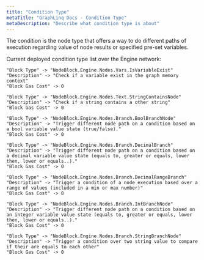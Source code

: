 ```yaml
---
title: "Condition Type"
metaTitle: "GraphLinq Docs - Condition Type"
metaDescription: "Describe what condition type is about"
---
```


The condition is the node type that offers a way to do different paths of execution regarding value of node results or specified pre-set variables.


Current deployed condition type list over the Engine network:<br/>

```
"Block Type" -> "NodeBlock.Engine.Nodes.Vars.IsVariableExist"
"Description" -> "Check if a variable exist in the graph memory context"
"Block Gas Cost" -> 0
```
```
"Block Type" -> "NodeBlock.Engine.Nodes.Text.StringContainsNode"
"Description" -> "Check if a string contains a other string"
"Block Gas Cost" -> 0
```
```
"Block Type" -> "NodeBlock.Engine.Nodes.Branch.BoolBranchNode"
"Description" -> "Trigger different node path on a condition based on a bool variable value state (true/false)."
"Block Gas Cost" -> 0
```
```
"Block Type" -> "NodeBlock.Engine.Nodes.Branch.DecimalBranch"
"Description" -> "Trigger different node path on a condition based on a decimal variable value state (equals to, greater or equals, lower then, lower or equals..)."
"Block Gas Cost" -> 0
```
```
"Block Type" -> "NodeBlock.Engine.Nodes.Branch.DecimalRangeBranch"
"Description" -> "Trigger a condition of a node execution based over a range of values (included in a min or max number)"
"Block Gas Cost" -> 0
```
```
"Block Type" -> "NodeBlock.Engine.Nodes.Branch.IntBranchNode"
"Description" -> "Trigger different node path on a condition based on an integer variable value state (equals to, greater or equals, lower then, lower or equals..)."
"Block Gas Cost" -> 0
```
```
"Block Type" -> "NodeBlock.Engine.Nodes.Branch.StringBranchNode"
"Description" -> "Trigger a condition over two string value to compare if their are equals to each other"
"Block Gas Cost" -> 0
```